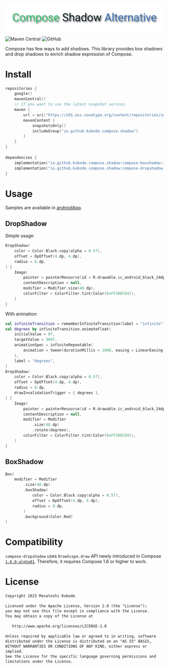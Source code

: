 ![title](./docs/images/title.png)

![Maven Central](https://img.shields.io/maven-central/v/io.github.kubode.compose.shadow/compose-boxshadow)
![GitHub](https://img.shields.io/github/license/kubode/compose-shadow-alternative)

Compose has few ways to add shadows.
This library provides box shadows and drop shadows to enrich shadow expression of Compose.

# Install

```kotlin
repositories {
    google()
    mavenCentral()
    // If you want to use the latest snapshot version.
    maven {
        url = uri("https://s01.oss.sonatype.org/content/repositories/snapshots")
        mavenContent {
            snapshotsOnly()
            includeGroup("io.github.kubode.compose.shadow")
        }
    }
}

dependencies {
    implementation("io.github.kubode.compose.shadow:compose-boxshadow:$latestVersion")
    implementation("io.github.kubode.compose.shadow:compose-dropshadow:$latestVersion")
}
```

# Usage

Samples are available in [androidApp](./androidApp).

## DropShadow

Simple usage:
```kotlin
DropShadow(
    color = Color.Black.copy(alpha = 0.5f),
    offset = DpOffset(4.dp, 4.dp),
    radius = 8.dp,
) {
    Image(
        painter = painterResource(id = R.drawable.ic_android_black_24dp),
        contentDescription = null,
        modifier = Modifier.size(48.dp),
        colorFilter = ColorFilter.tint(Color(0xFF3DDC84)),
    )
}
```

With animation:
```kotlin
val infiniteTransition = rememberInfiniteTransition(label = "infinite")
val degrees by infiniteTransition.animateFloat(
    initialValue = 0f,
    targetValue = 360f,
    animationSpec = infiniteRepeatable(
        animation = tween(durationMillis = 1000, easing = LinearEasing)
    ),
    label = "degrees",
)
DropShadow(
    color = Color.Black.copy(alpha = 0.5f),
    offset = DpOffset(4.dp, 4.dp),
    radius = 8.dp,
    drawInvalidationTrigger = { degrees },
) {
    Image(
        painter = painterResource(id = R.drawable.ic_android_black_24dp),
        contentDescription = null,
        modifier = Modifier
            .size(48.dp)
            .rotate(degrees),
        colorFilter = ColorFilter.tint(Color(0xFF3DDC84)),
    )
}
```

## BoxShadow

```kotlin
Box(
    modifier = Modifier
        .size(48.dp)
        .boxShadow(
            color = Color.Black.copy(alpha = 0.5f),
            offset = DpOffset(4.dp, 4.dp),
            radius = 8.dp,
        )
        .background(Color.Red)
)
```

# Compatibility

`compose-dropshadow` uses `DrawScope.draw` API newly introduced in Compose [`1.6.0-alpha01`](https://developer.android.com/jetpack/androidx/releases/compose-ui#1.6.0-alpha01).
Therefore, it requires Compose 1.6 or higher to work.

# License

```
Copyright 2023 Masatoshi Kubode

Licensed under the Apache License, Version 2.0 (the "License");
you may not use this file except in compliance with the License.
You may obtain a copy of the License at

   http://www.apache.org/licenses/LICENSE-2.0

Unless required by applicable law or agreed to in writing, software
distributed under the License is distributed on an "AS IS" BASIS,
WITHOUT WARRANTIES OR CONDITIONS OF ANY KIND, either express or implied.
See the License for the specific language governing permissions and
limitations under the License.
```

